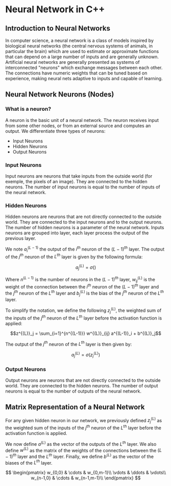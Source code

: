 # Neural Network in C++

## Introduction to Neural Networks
In computer science, a neural network is a class of models inspired by biological neural networks (the central nervous systems of animals, in particular the brain) which are used to estimate or approximate functions that can depend on a large number of inputs and are generally unknown. Artificial neural networks are generally presented as systems of interconnected "neurons" which exchange messages between each other. The connections have numeric weights that can be tuned based on experience, making neural nets adaptive to inputs and capable of learning.

## Neural Network Neurons (Nodes)
### What is a neuron?
A neuron is the basic unit of a neural network. The neuron receives input from some other nodes, or from an external source and computes an output. We differentiate three types of neurons:
* Input Neurons
* Hidden Neurons
* Output Neurons

### Input Neurons
Input neurons are neurons that take inputs from the outside world (for exemple, the pixels of an image). They are connected to the hidden neurons. The number of input neurons is equal to the number of inputs of the neural network.

### Hidden Neurons
Hidden neurons are neurons that are not directly connected to the outside world. They are connected to the input neurons and to the output neurons. The number of hidden neurons is a parameter of the neural network. Inputs neurons are grouped into layer, each layer process the output of the previous layer.

We note $a^{(L-1)}_i$ the output of the $i^{th}$ neuron of the $(L-1)^{th}$ layer. The output of the $j^{th}$ neuron of the $L^{th}$ layer is given by the following formula:

$$a^{(L)}_j = \sigma \left(\right)$$

Where $n^{(L-1)}$ is the number of neurons in the $(L-1)^{th}$ layer, $w^{(L)}_{ij}$ is the weight of the connection between the $i^{th}$ neuron of the $(L-1)^{th}$ layer and the $j^{th}$ neuron of the $L^{th}$ layer and $b^{(L)}_j$ is the bias of the $j^{th}$ neuron of the $L^{th}$ layer.

To simplify the notation, we define the following $z^{(L)}_j$, the weighted sum of the inputs of the $j^{th}$ neuron of the $L^{th}$ layer before the activation function is applied:

$$z^{(L)}_j = \sum_{i=1}^{n^{(L-1)}} w^{(L)}_{ij} a^{(L-1)}_i + b^{(L)}_j$$

The output of the $j^{th}$ neuron of the $L^{th}$ layer is then given by:

$$a^{(L)}_j = \sigma\left(z^{(L)}_j\right)$$

### Output Neurons
Output neurons are neurons that are not directly connected to the outside world. They are connected to the hidden neurons. The number of output neurons is equal to the number of outputs of the neural network.

## Matrix Representation of a Neural Network
For any given hidden neuron in our network, we previously defined $z^{(L)}_j$ as the weighted sum of the inputs of the $j^{th}$ neuron of the $L^{th}$ layer before the activation function is applied. 

We now define $a^{(L)}$ as the vector of the outputs of the $L^{th}$ layer. We also define $w^{(L)}$ as the matrix of the weights of the connections between the $(L-1)^{th}$ layer and the $L^{th}$ layer. Finally, we define $b^{(L)}$ as the vector of the biases of the $L^{th}$ layer.

$$
\begin{pmatrix}
w_{0,0} & \cdots & w_{0,m-1}\\ 
\vdots  & \ddots & \vdots\\ 
w_{n-1,0} & \cdots & w_{n-1,m-1}\\ 
\end{pmatrix}
$$

<!-- This Document is not finished yet-->